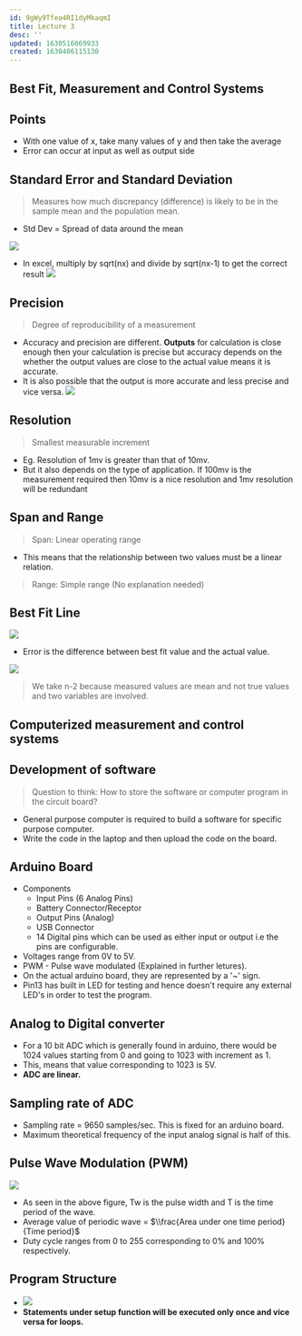 ```yaml
---
id: 9gWy9Tfeo4RI1dyMkaqmI
title: Lecture 3
desc: ''
updated: 1630516069933
created: 1630406115130
---
```

## Best Fit, Measurement and Control Systems

## Points

- With one value of x, take many values of y and then take the average
- Error can occur at input as well as output side

## Standard Error and Standard Deviation

> Measures how much discrepancy (difference) is likely to be in the sample mean and the population mean.

- Std Dev = Spread of data around the mean

![](/assets/images/2021-08-27-09-42-54.png)

- In excel, multiply by sqrt(nx) and divide by sqrt(nx-1) to get the correct result
  ![](/assets/images/2021-08-27-09-44-23.png)

## Precision

> Degree of reproducibility of a measurement

- Accuracy and precision are different. **Outputs** for calculation is close enough then your calculation is precise but accuracy depends on the whether the output values are close to the actual value means it is accurate.
- It is also possible that the output is more accurate and less precise and vice versa.
  ![](/assets/images/2021-08-31-23-19-59.png)

## Resolution

> Smallest measurable increment

- Eg. Resolution of 1mv is greater than that of 10mv.
- But it also depends on the type of application. If 100mv is the measurement required then 10mv is a nice resolution and 1mv resolution will be redundant

## Span and Range

> Span: Linear operating range

- This means that the relationship between two values must be a linear relation.

> Range: Simple range (No explanation needed)

## Best Fit Line

![](/assets/images/2021-08-27-10-03-26.png)

- Error is the difference between best fit value and the actual value.

![](/assets/images/2021-08-27-10-09-13.png)

> We take n-2 because measured values are mean and not true values and two variables are involved.

## Computerized measurement and control systems

## Development of software

> Question to think: How to store the software or computer program in the circuit board?

- General purpose computer is required to build a software for specific purpose computer.
- Write the code in the laptop and then upload the code on the board.

## Arduino Board

- Components
  - Input Pins (6 Analog Pins)
  - Battery Connector/Receptor
  - Output Pins (Analog)
  - USB Connector
  - 14 Digital pins which can be used as either input or output i.e the pins are configurable.
- Voltages range from 0V to 5V.
- PWM - Pulse wave modulated (Explained in further letures).
- On the actual arduino board, they are represented by a '~' sign.
- Pin13 has built in LED for testing and hence doesn't require any external LED's in order to test the program.

## Analog to Digital converter

- For a 10 bit ADC which is generally found in arduino, there would be 1024 values starting from 0 and going to 1023 with increment as 1.
- This, means that value corresponding to 1023 is 5V.
- **ADC are linear.**

## Sampling rate of ADC

- Sampling rate = 9650 samples/sec. This is fixed for an arduino board.
- Maximum theoretical frequency of the input analog signal is half of this.

## Pulse Wave Modulation (PWM)

![](/assets/images/2021-09-01-22-26-19.png)

- As seen in the above figure, Tw is the pulse width and T is the time period of the wave.
- Average value of periodic wave = $\\frac{Area under one time period}{Time period}$
- Duty cycle ranges from 0 to 255 corresponding to 0% and 100% respectively.

## Program Structure

- ![](/assets/images/2021-09-01-22-31-18.png)
- **Statements under setup function will be executed only once and vice versa for loops.**

